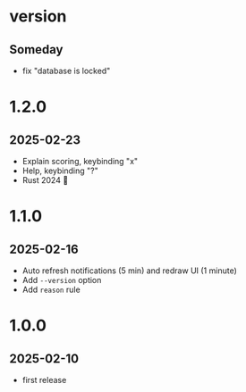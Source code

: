 # version
## Someday

 - fix "database is locked"

# 1.2.0
## 2025-02-23

 - Explain scoring, keybinding "x"
 - Help, keybinding "?"
 - Rust 2024 🎉

# 1.1.0
## 2025-02-16

 - Auto refresh notifications (5 min) and redraw UI (1 minute)
 - Add `--version` option
 - Add `reason` rule

# 1.0.0
## 2025-02-10

 - first release
